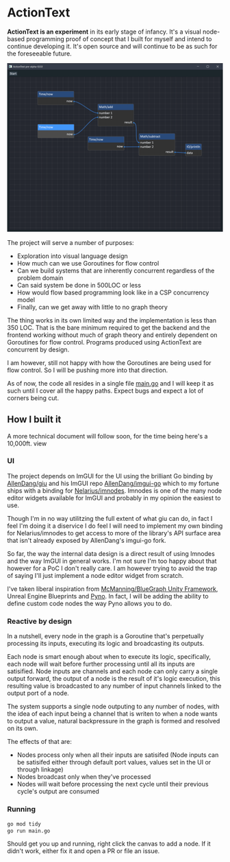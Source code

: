 # ActionText

**ActionText is an experiment** in its early stage of infancy. It's a visual node-based programming proof of concept that I built for myself and intend to continue developing it. It's open source and will continue to be
as such for the foreseeable future.

![Show don't tell](docs/showcase.png)

The project will serve a number of purposes:

- Exploration into visual language design
- How much can we use Goroutines for flow control
- Can we build systems that are inherently concurrent regardless of the problem domain
- Can said system be done in 500LOC or less
- How would flow based programming look like in a CSP concurrency model
- Finally, can we get away with little to no graph theory

The thing works in its own limited way and the implementation is less than 350 LOC. That is the bare minimum required to get the backend and the frontend working without much of graph theory and entirely dependent on Goroutines for flow control. Programs produced using ActionText are concurrent by design.

I am however, still not happy with how the Goroutines are being used for flow control. So I will be pushing more into that direction.

As of now, the code all resides in a single file [main.go](main.go) and I will keep it as such until I cover all the happy paths. Expect bugs and expect a lot of corners being cut.

## How I built it

A more technical document will follow soon, for the time being here's a 10,000ft. view

### UI

The project depends on ImGUI for the UI using the brilliant Go binding by [AllenDang/giu](https://github.com/AllenDang/giu/) and his ImGUI repo [AllenDang/imgui-go](https://github.com/AllenDang/imgui-go/) which to my fortune ships with a binding for [Nelarius/imnodes](https://github.com/Nelarius/imnodes). Imnodes is one of the many node editor widgets available for ImGUI and probably in my opinion the easiest to use.

Though I'm in no way utilitzing the full extent of what giu can do, in fact I feel I'm doing it a diservice I do feel I will need to implement my own binding for Nelarius/imnodes to get access to more of the library's API surface area that isn't already exposed by AllenDang's imgui-go fork.

So far, the way the internal data design is a direct result of using Imnodes and the way ImGUI in general works. I'm not sure I'm too happy about that however for a PoC I don't really care. I am however trying to avoid the trap of saying I'll just implement a node editor widget from scratch.

I've taken liberal inspiration from [McManning/BlueGraph Unity Framework](https://github.com/McManning/BlueGraph), Unreal Engine Blueprints and [Pyno](https://github.com/honix/Pyno). In fact, I will be adding the ability to define custom code nodes the way Pyno allows you to do.


### Reactive by design

In a nutshell, every node in the graph is a Goroutine that's perpetually processing its inputs, executing its logic and broadcasting its outputs.

Each node is smart enough about when to execute its logic, specifically, each node will wait before further processing until all its
inputs are satisified. 
Node inputs are channels and each node can only carry a single output forward, the output of a node is the result of it's logic execution, this resulting value is broadcasted to any number of input channels linked to the output port of a node.

The system supports a single node outputing to any number of nodes, with the idea of each input being a channel that is writen to 
when a node wants to output a value, natural backpressure in the graph is formed and resolved on its own.

The effects of that are: 

- Nodes process only when all their inputs are satisifed (Node inputs can be satisifed either through default port values, values set in the UI or through linkage)
- Nodes broadcast only when they've processed
- Nodes will wait before processing the next cycle until their previous cycle's output are consumed

### Running

```shell
go mod tidy
go run main.go
```

Should get you up and running, right click the canvas to add a node. If it didn't work, either fix it and open a PR or file an issue.
